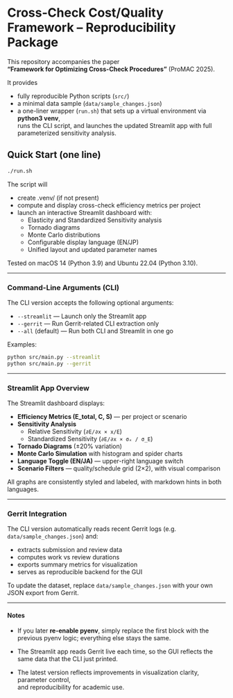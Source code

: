 # Cross-Check Cost/Quality Framework – Reproducibility Package

This repository accompanies the paper  
**“Framework for Optimizing Cross-Check Procedures”** (ProMAC 2025).

It provides  
* fully reproducible Python scripts (`src/`)  
* a minimal data sample (`data/sample_changes.json`)  
* a one-liner wrapper (`run.sh`) that sets up a virtual environment via **python3 venv**,  
  runs the CLI script, and launches the updated Streamlit app with full parameterized sensitivity analysis.

## Quick Start (one line)

```bash
./run.sh
```


The script will

- create .venv/ (if not present)
- compute and display cross-check efficiency metrics per project
- launch an interactive Streamlit dashboard with:
  - Elasticity and Standardized Sensitivity analysis
  - Tornado diagrams
  - Monte Carlo distributions
  - Configurable display language (EN/JP)
  - Unified layout and updated parameter names

Tested on macOS 14 (Python 3.9) and Ubuntu 22.04 (Python 3.10).

---

### Command-Line Arguments (CLI)

The CLI version accepts the following optional arguments:

- `--streamlit` — Launch only the Streamlit app  
- `--gerrit` — Run Gerrit-related CLI extraction only  
- `--all` (default) — Run both CLI and Streamlit in one go  

Examples:
```bash
python src/main.py --streamlit
python src/main.py --gerrit
```

---

### Streamlit App Overview

The Streamlit dashboard displays:

- **Efficiency Metrics (E_total, C, S)** — per project or scenario
- **Sensitivity Analysis**  
  - Relative Sensitivity (`∂E/∂x × x/E`)
  - Standardized Sensitivity (`∂E/∂x × σₓ / σ_E`)
- **Tornado Diagrams** (±20% variation)
- **Monte Carlo Simulation** with histogram and spider charts
- **Language Toggle (EN/JA)** — upper-right language switch
- **Scenario Filters** — quality/schedule grid (2×2), with visual comparison

All graphs are consistently styled and labeled, with markdown hints in both languages.

---

### Gerrit Integration

The CLI version automatically reads recent Gerrit logs (e.g. `data/sample_changes.json`) and:

- extracts submission and review data
- computes work vs review durations
- exports summary metrics for visualization
- serves as reproducible backend for the GUI

To update the dataset, replace `data/sample_changes.json` with your own JSON export from Gerrit.

---

#### Notes

* If you later **re-enable pyenv**, simply replace the first block with the previous pyenv logic; everything else stays the same.  
* The Streamlit app reads Gerrit live each time, so the GUI reflects the same data that the CLI just printed.

* The latest version reflects improvements in visualization clarity, parameter control,  
  and reproducibility for academic use.

